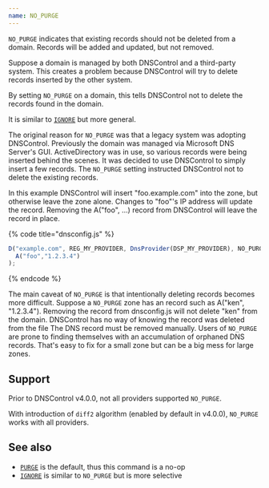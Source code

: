 ```yaml
---
name: NO_PURGE
---
```


`NO_PURGE` indicates that existing records should not be deleted from a domain.
Records will be added and updated, but not removed.

Suppose a domain is managed by both DNSControl and a third-party system. This
creates a problem because DNSControl will try to delete records inserted by the
other system.

By setting `NO_PURGE` on a domain, this tells DNSControl not to delete the
records found in the domain.

It is similar to [`IGNORE`](IGNORE.md) but more general.

The original reason for `NO_PURGE` was that a legacy system was adopting
DNSControl. Previously the domain was managed via Microsoft DNS Server's GUI.
ActiveDirectory was in use, so various records were being inserted behind the
scenes.  It was decided to use DNSControl to simply insert a few records.  The
`NO_PURGE` setting instructed DNSControl not to delete the existing records.

In this example DNSControl will insert "foo.example.com" into the zone, but
otherwise leave the zone alone.  Changes to "foo"'s IP address will update the
record. Removing the A("foo", ...) record from DNSControl will leave the record
in place.

{% code title="dnsconfig.js" %}
```javascript
D("example.com", REG_MY_PROVIDER, DnsProvider(DSP_MY_PROVIDER), NO_PURGE,
  A("foo","1.2.3.4")
);
```
{% endcode %}

The main caveat of `NO_PURGE` is that intentionally deleting records becomes
more difficult. Suppose a `NO_PURGE` zone has an record such as A("ken",
"1.2.3.4"). Removing the record from dnsconfig.js will not delete "ken" from
the domain. DNSControl has no way of knowing the record was deleted from the
file  The DNS record must be removed manually.  Users of `NO_PURGE` are prone
to finding themselves with an accumulation of orphaned DNS records. That's easy
to fix for a small zone but can be a big mess for large zones.

## Support

Prior to DNSControl v4.0.0, not all providers supported `NO_PURGE`.

With introduction of `diff2` algorithm (enabled by default in v4.0.0),
`NO_PURGE` works with all providers.

## See also

* [`PURGE`](PURGE.md) is the default, thus this command is a no-op
* [`IGNORE`](IGNORE.md) is similar to `NO_PURGE` but is more selective
